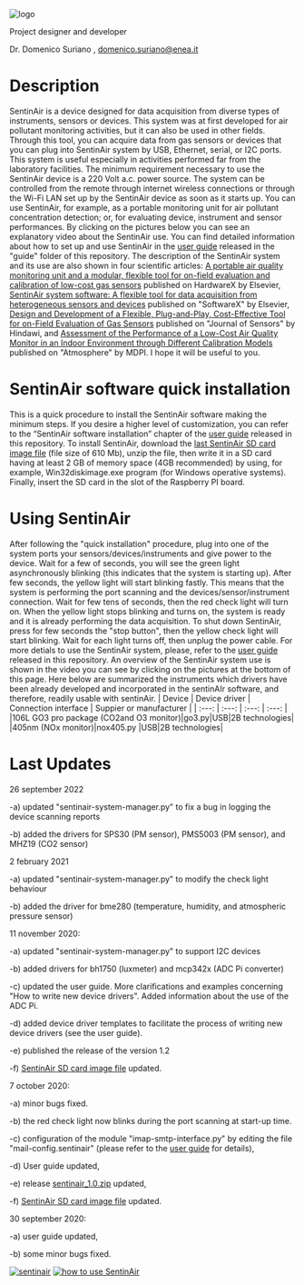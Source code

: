 ![logo](https://github.com/domenico-suriano/SentinAir/blob/master/images/sentinairlogo.jpg)

Project designer and developer

Dr. Domenico Suriano , domenico.suriano@enea.it

# Description

SentinAir is a device designed for data acquisition from diverse types of instruments, sensors or devices. This system was at first developed for air pollutant monitoring activities, but it can also be used in other fields. Through this tool, you can acquire data from gas sensors or devices that you can plug into SentinAir system by USB, Ethernet, serial, or I2C ports. This system is useful especially in activities performed far from the laboratory facilities. The minimum requirement necessary to use the SentinAir device is a 220 Volt a.c. power source. The system can be controlled from the remote through internet wireless connections or through the Wi-Fi LAN set up by the SentinAir device as soon as it starts up. You can use SentinAir, for example, as a portable monitoring unit for air pollutant concentration detection; or, for evaluating device, instrument and sensor performances. By clicking on the pictures below you can see an explanatory video about the SentinAir use. You can find detailed information about how to set up and use SentinAir in the [user guide](https://github.com/domenico-suriano/SentinAir/blob/master/guide/sentinair-user-guide-1.41.pdf) released in the "guide" folder of this repository. The description of the SentinAir system and its use are also shown in four scientific articles: [A portable air quality monitoring unit and a modular, flexible tool for on-field evaluation and calibration of low-cost gas sensors](https://doi.org/10.1016/j.ohx.2021.e00198) published on HardwareX by Elsevier, [SentinAir system software: A flexible tool for data acquisition from heterogeneous sensors and devices](https://doi.org/10.1016/j.softx.2020.100589) published on "SoftwareX" by Elsevier, [Design and Development of a Flexible, Plug-and-Play, Cost-Effective Tool for on-Field Evaluation of Gas Sensors](https://doi.org/10.1155/2020/8812025) published on "Journal of Sensors" by Hindawi, and [Assessment of the Performance of a Low-Cost Air Quality Monitor in an Indoor Environment through Different Calibration Models](https://doi.org/10.3390/atmos13040567) published on "Atmosphere" by MDPI. I hope it will be useful to you.

# SentinAir software quick installation
This is a quick procedure to install the SentinAir software making the minimum steps. If you desire a higher level of customization, you can refer to the “SentinAir software installation” chapter of the [user guide](https://github.com/domenico-suriano/SentinAir/blob/master/guide/sentinair-user-guide-1.41.pdf) released in this repository. To install SentinAir, download the [last SentinAir SD card image file](https://drive.google.com/file/d/1HvyRzrcsKjluTnoz6XaY3P8Az7UpIHC8/view?usp=sharing) (file size of 610 Mb), unzip the file, then write it in a SD card having at least 2 GB of memory space (4GB recommended) by using, for example, Win32diskimage.exe program (for Windows operative systems). Finally, insert the SD card in the slot of the Raspberry PI board.

# Using SentinAir
After following the "quick installation" procedure, plug into one of the system ports your sensors/devices/instruments and give power to the device. Wait for a few of seconds, you will see the green light asynchronously blinking (this indicates that the system is starting up). After few seconds, the yellow light will start blinking fastly. This means that the system is performing the port scanning and the devices/sensor/instrument connection. Wait for few tens of seconds, then the red check light will turn on. When the yellow light stops blinking and turns on, the system is ready and it is already performing the data acquisition. To shut down SentinAir, press for few seconds the "stop button", then the yellow check light will start blinking. Wait for each light turns off, then unplug the power cable. For more detials to use the SentinAir system, please, refer to the [user guide](https://github.com/domenico-suriano/SentinAir/blob/master/guide/sentinair-user-guide-1.41.pdf) released in this repository. An overview of the SentinAir system use is shown in the video you can see by clicking on the pictures at the bottom of this page.
Here below are summarized the instruments which drivers have been already developed and incorporated in the sentinAIr software, and therefore, readily usable with sentinAir.
| Device | Device driver | Connection interface | Suppier or manufacturer |
|     :---:    |            :---:            |                      :---:                   |                         :---:                        |
|106L GO3 pro package (CO2and O3 monitor)|go3.py|USB|2B technologies|
|405nm (NOx monitor)|nox405.py |USB|2B technologies|
# Last Updates

26 september 2022

-a) updated "sentinair-system-manager.py" to fix a bug in logging the device scanning reports

-b) added the drivers for SPS30 (PM sensor), PMS5003 (PM sensor), and MHZ19 (CO2 sensor)

2 february 2021

-a) updated "sentinair-system-manager.py" to modify the check light behaviour

-b) added the driver for bme280 (temperature, humidity, and atmospheric pressure sensor)

11 november 2020:

-a) updated "sentinair-system-manager.py" to support I2C devices

-b) added drivers for bh1750 (luxmeter) and mcp342x (ADC Pi converter)

-c) updated the user guide. More clarifications and examples concerning "How to write new device drivers". Added information about the use of the ADC Pi.

-d) added device driver templates to facilitate the process of writing new device drivers (see the user guide).

-e) published the release of the version 1.2

-f) [SentinAir SD card image file](https://drive.google.com/file/d/1Ex4GyDE1UydjNPgzCsWaSeaUH6ddkkUb/view?usp=sharing) updated.

7 october 2020:

-a) minor bugs fixed.

-b) the red check light now blinks during the port scanning at start-up time.

-c) configuration of the module "imap-smtp-interface.py" by editing the file "mail-config.sentinair" (please refer to the [user guide](https://github.com/domenico-suriano/SentinAir/blob/master/guide/sentinair-system-user-guide.pdf) for details),

-d) User guide updated,

-e) release [sentinair_1.0.zip](https://github.com/domenico-suriano/SentinAir/releases/download/1.0/sentinair-1.0.zip) updated,

-f) [SentinAir SD card image file](https://drive.google.com/file/d/1AfPUjvr3tC3ymnK-TsBThjoi5kFb1ZuD/view?usp=sharing) updated.

30 september 2020:

-a) user guide updated,

-b) some minor bugs fixed.

[![sentinair](https://github.com/domenico-suriano/SentinAir/blob/master/images/sentinairdevice.jpg)](https://youtu.be/oAHfk2gzcIE)
[![how to use SentinAir](https://github.com/domenico-suriano/SentinAir/blob/master/video/video-still-1.jpg)](https://youtu.be/oAHfk2gzcIE)
